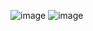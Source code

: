 ![image](https://github.com/RoshniMukherjee/Assignment-2.1-on-Responsive-Design/assets/88767197/772814f2-bfdb-47ae-8852-2f6ede36382b)
![image](https://github.com/RoshniMukherjee/Assignment-2.1-on-Responsive-Design/assets/88767197/f67a641b-0034-49fa-99e4-9f6755faa5c4)
